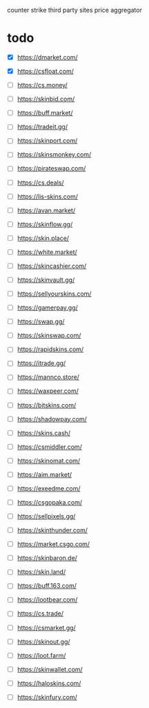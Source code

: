 counter strike third party sites price aggregator

# todo 
- [x] https://dmarket.com/
- [x] https://csfloat.com/
- [ ] https://cs.money/
- [ ] https://skinbid.com/
- [ ] https://buff.market/
- [ ] https://tradeit.gg/
- [ ] https://skinport.com/
- [ ] https://skinsmonkey.com/
- [ ] https://pirateswap.com/
- [ ] https://cs.deals/

- [ ] https://lis-skins.com/
- [ ] https://avan.market/
- [ ] https://skinflow.gg/
- [ ] https://skin.place/
- [ ] https://white.market/
- [ ] https://skincashier.com/
- [ ] https://skinvault.gg/
- [ ] https://sellyourskins.com/
- [ ] https://gamerpay.gg/
- [ ] https://swap.gg/
- [ ] https://skinswap.com/
- [ ] https://rapidskins.com/
- [ ] https://itrade.gg/
- [ ] https://mannco.store/
- [ ] https://waxpeer.com/
- [ ] https://bitskins.com/
- [ ] https://shadowpay.com/
- [ ] https://skins.cash/
- [ ] https://csmiddler.com/
- [ ] https://skinomat.com/
- [ ] https://aim.market/
- [ ] https://exeedme.com/
- [ ] https://csgopaka.com/
- [ ] https://sellpixels.gg/
- [ ] https://skinthunder.com/
- [ ] https://market.csgo.com/
- [ ] https://skinbaron.de/
- [ ] https://skin.land/
- [ ] https://buff.163.com/
- [ ] https://lootbear.com/
- [ ] https://cs.trade/
- [ ] https://csmarket.gg/
- [ ] https://skinout.gg/
- [ ] https://loot.farm/
- [ ] https://skinwallet.com/
- [ ] https://haloskins.com/
- [ ] https://skinfury.com/
